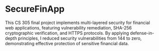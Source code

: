 # SecureFinApp
This CS 305 final project implements multi-layered security for financial web applications, featuring vulnerability remediation, SHA-256 cryptographic verification, and HTTPS protocols. By applying defense-in-depth principles, I reduced security vulnerabilities from 144 to zero, demonstrating effective protection of sensitive financial data.
